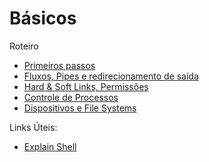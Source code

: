 # Básicos

Roteiro

* [Primeiros passos](Parte01.md)
* [Fluxos, Pipes e redirecionamento de saída](Parte02.md)
* [Hard & Soft Links, Permissões](Parte03.md)
* [Controle de Processos](Parte04.md)
* [Dispositivos e File Systems](Parte05.md)

Links Úteis:

* [Explain Shell](https://explainshell.com/)